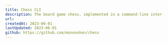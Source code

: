 ```yaml
---
title: Chess CLI
description: The board game chess, implemented in a command-line interface and built with Ruby.
url:
createdAt: 2023-06-01
lastUpdated: 2023-06-01
github: https://github.com/mononoken/chess
---
```

